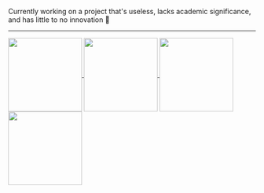 Currently working on a project that's useless, lacks academic significance, and has little to no innovation :hankey:

---- 


<a href="https://github.com/anuraghazra/github-readme-stats#gh-dark-mode-only">
  <img height="150" align="center" src="https://github-readme-stats.vercel.app/api/top-langs/?username=yzhhh2212&layout=compact&theme=vue-dark"/>
</a>
<a href="https://github.com/anuraghazra/github-readme-stats#gh-dark-mode-only">
  <img height="150" align="center" src="https://github-readme-stats.vercel.app/api?username=yzhhh2212&show_icons=true&theme=vue-dark&hide=contribs&rank_icon=percentile"/>
</a>
<a href="https://github.com/anuraghazra/github-readme-stats#gh-light-mode-only">
  <img height="150" align="center" src="https://github-readme-stats.vercel.app/api/top-langs/?username=yzhhh2212&layout=compact&theme=vue-dark"/>
</a>
<a href="https://github.com/anuraghazra/github-readme-stats#gh-light-mode-only">
  <img height="150" align="center" src="https://github-readme-stats.vercel.app/api?username=yzhhh2212&show_icons=true&theme=vue-dark&hide=contribs"/>
</a>
<!--
**yzhhh2212/yzhhh2212** is a ✨ _special_ ✨ repository because its `README.md` (this file) appears on your GitHub profile.

Here are some ideas to get you started:

- 🔭 I’m currently working on ...
- 🌱 I’m currently learning ...
- 👯 I’m looking to collaborate on ...
- 🤔 I’m looking for help with ...
- 💬 Ask me about ...
- 📫 How to reach me: ...
- 😄 Pronouns: ...
- ⚡ Fun fact: ...
-->

